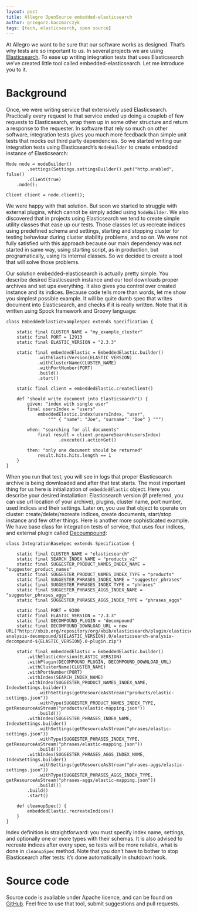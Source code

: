 ```yaml
---
layout: post
title: Allegro OpenSource embedded-elasticsearch
author: grzegorz.kaczmarczyk
tags: [tech, elasticsearch, open source]
---
```


At Allegro we want to be sure that our software works as designed. That’s why tests are so important to us.
In several projects we are using [Elasticsearch](https://www.elastic.co/products/elasticsearch). To ease up
writing integration tests that uses Elasticsearch we’ve created little tool called embedded-elasticsearch.
Let me introduce you to it.

# Background

Once, we were writing service that extensively used Elasticsearch. Practically every request to that service
ended up doing a coupleb of few requests to Elasticsearch, wrap them up in some other structure and return a
response to the requester. In software that rely so much on other software, integration tests gives you much
more feedback than simple unit tests that mocks out third party dependencies. So we started writing our
integration tests using Elasticsearch’s `NodeBuilder` to create embedded instance of Elasticsearch:

```
Node node = nodeBuilder()
        .settings(Settings.settingsBuilder().put("http.enabled", false))
        .client(true)
    .node();

Client client = node.client();
```

We were happy with that solution. But soon we started to struggle with external plugins, which cannot be
simply added using `NodeBuilder`. We also discovered that in projects using Elasticsearch we tend to create
simple utility classes that ease up our tests. Those classes let us recreate indices using predefined schema
and settings, starting and stopping cluster for testing behaviour during cluster stability problems, and so on.
We were not fully satisfied with this approach because our main dependency was not started in same way, using
starting script, as in production, but programatically, using its internal classes. So we decided to create a
tool that will solve those problems.

Our solution embedded-elasticsearch is actually pretty simple. You describe desired Elasticsearch instance and
our tool downloads proper archives and set ups everything. It also gives you control over created instance and
its indices. Because code tells more than words, let me show you simplest possible example. It will be quite
dumb spec that writes document into Elasticsearch, and checks if it is really written. Note that it is written
using Spock framework and Groovy language:

```
class EmbeddedElasticExampleSpec extends Specification {

    static final CLUSTER_NAME = "my_example_cluster"
    static final PORT = 12913
    static final ELASTIC_VERSION = "2.3.3"

    static final embeddedElastic = EmbeddedElastic.builder()
            .withElasticVersion(ELASTIC_VERSION)
            .withClusterName(CLUSTER_NAME)
            .withPortNumber(PORT)
            .build()
            .start()

    static final client = embeddedElastic.createClient()

    def "should write document into Elasticsearch"() {
        given: "index with single user"
        final usersIndex = "users"
            embeddedElastic.index(usersIndex, "user",
                """ { "name": "Joe", "surname": "Doe" } """)

        when: "searching for all documents"
            final result = client.prepareSearch(usersIndex)
                    .execute().actionGet()

        then: "only one document should be returned"
            result.hits.hits.length == 1
    }
}
```

When you run that test, you will see in logs that proper Elasticsearch archive is being downloaded and after
that test starts. The most important thing for us here is initialization of `embeddedElastic` object. Here you
describe your desired installation: Elasticsearch version (if preferred, you can use url location of your
archive), plugins, cluster name, port number, used indices and their settings. Later on, you use that object
to operate on cluster: create/delete/recreate indices, create documents, start/stop instance and few other
things. Here is another more sophisticated example. We have base class for integration tests of service,
that uses four indices, and external plugin called [Decoumpound](https://github.com/jprante/elasticsearch-analysis-decompound):


```
class IntegrationBaseSpec extends Specification {

    static final CLUSTER_NAME = "elasticsearch"
    static final SEARCH_INDEX_NAME = "products_v2"
    static final SUGGESTER_PRODUCT_NAMES_INDEX_NAME = "suggester_product_names"
    static final SUGGESTER_PRODUCT_NAMES_INDEX_TYPE = "products"
    static final SUGGESTER_PHRASES_INDEX_NAME = "suggester_phrases"
    static final SUGGESTER_PHRASES_INDEX_TYPE = "phrases"
    static final SUGGESTER_PHRASES_AGGS_INDEX_NAME = "suggester_phrases_aggs"
    static final SUGGESTER_PHRASES_AGGS_INDEX_TYPE = "phrases_aggs"

    static final PORT = 9300
    static final ELASTIC_VERSION = "2.3.3"
    static final DECOMPOUND_PLUGIN = "decompound"
    static final DECOMPOUND_DOWNLOAD_URL = new URL("http://xbib.org/repository/org/xbib/elasticsearch/plugin/elasticsearch-analysis-decompound/${ELASTIC_VERSION}.0/elasticsearch-analysis-decompound-${ELASTIC_VERSION}.0-plugin.zip")

    static final embeddedElastic = EmbeddedElastic.builder()
        .withElasticVersion(ELASTIC_VERSION)
        .withPlugin(DECOMPOUND_PLUGIN, DECOMPOUND_DOWNLOAD_URL)
        .withClusterName(CLUSTER_NAME)
        .withPortNumber(PORT)
        .withIndex(SEARCH_INDEX_NAME)
        .withIndex(SUGGESTER_PRODUCT_NAMES_INDEX_NAME, IndexSettings.builder()
            .withSettings(getResourceAsStream("products/elastic-settings.json"))
            .withType(SUGGESTER_PRODUCT_NAMES_INDEX_TYPE, getResourceAsStream("products/elastic-mapping.json"))
            .build())
        .withIndex(SUGGESTER_PHRASES_INDEX_NAME, IndexSettings.builder()
            .withSettings(getResourceAsStream("phrases/elastic-settings.json"))
            .withType(SUGGESTER_PHRASES_INDEX_TYPE, getResourceAsStream("phrases/elastic-mapping.json"))
            .build())
        .withIndex(SUGGESTER_PHRASES_AGGS_INDEX_NAME, IndexSettings.builder()
            .withSettings(getResourceAsStream("phrases-aggs/elastic-settings.json"))
            .withType(SUGGESTER_PHRASES_AGGS_INDEX_TYPE, getResourceAsStream("phrases-aggs/elastic-mapping.json"))
            .build())
        .build()
        .start()

    def cleanupSpec() {
        embeddedElastic.recreateIndices()
    }
}
```

Index definition is straightforward: you must specify index name, settings, and optionally one or more types
with their schemas. It is also advised to recreate indices after every spec, so tests will be more reliable,
what is done in `cleanupSpec` method. Note that you don’t have to bother to stop Elasticsearch after tests:
it’s done automatically in shutdown hook.

# Source code
Source code is available under Apache licence, and can be found on
[GitHub](https://github.com/allegro/embedded-elasticsearch). Feel free to use that tool, submit suggestions
and pull requests.
